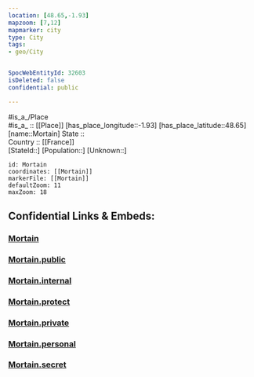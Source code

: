 ```yaml
---
location: [48.65,-1.93] 
mapzoom: [7,12] 
mapmarker: city 
type: City
tags:
- geo/City


SpocWebEntityId: 32603
isDeleted: false
confidential: public

---
```

#is_a_/Place  
#is_a_ :: [[Place]] 
[has_place_longitude::-1.93] 
[has_place_latitude::48.65] 
[name::Mortain] 
State ::  
Country :: [[France]]  
[StateId::] 
[Population::] 
[Unknown::] 


```leaflet
id: Mortain
coordinates: [[Mortain]] 
markerFile: [[Mortain]] 
defaultZoom: 11 
maxZoom: 18
```


## Confidential Links & Embeds: 

### [Mortain](/_Standards/Earth/Continent/Europe/Europe~West/France/regions~France/Bretagne/departments~Bretagne/Ille-et-Vilaine/communes~Ille-et-Vilaine/Saint-Malo/cities~Saint-Malo/Mortain.md) 

### [Mortain.public](/_public/Earth/Continent/Europe/Europe~West/France/regions~France/Bretagne/departments~Bretagne/Ille-et-Vilaine/communes~Ille-et-Vilaine/Saint-Malo/cities~Saint-Malo/Mortain.public.md) 

### [Mortain.internal](/_internal/Earth/Continent/Europe/Europe~West/France/regions~France/Bretagne/departments~Bretagne/Ille-et-Vilaine/communes~Ille-et-Vilaine/Saint-Malo/cities~Saint-Malo/Mortain.internal.md) 

### [Mortain.protect](/_protect/Earth/Continent/Europe/Europe~West/France/regions~France/Bretagne/departments~Bretagne/Ille-et-Vilaine/communes~Ille-et-Vilaine/Saint-Malo/cities~Saint-Malo/Mortain.protect.md) 

### [Mortain.private](/_private/Earth/Continent/Europe/Europe~West/France/regions~France/Bretagne/departments~Bretagne/Ille-et-Vilaine/communes~Ille-et-Vilaine/Saint-Malo/cities~Saint-Malo/Mortain.private.md) 

### [Mortain.personal](/_personal/Earth/Continent/Europe/Europe~West/France/regions~France/Bretagne/departments~Bretagne/Ille-et-Vilaine/communes~Ille-et-Vilaine/Saint-Malo/cities~Saint-Malo/Mortain.personal.md) 

### [Mortain.secret](/_secret/Earth/Continent/Europe/Europe~West/France/regions~France/Bretagne/departments~Bretagne/Ille-et-Vilaine/communes~Ille-et-Vilaine/Saint-Malo/cities~Saint-Malo/Mortain.secret.md)

